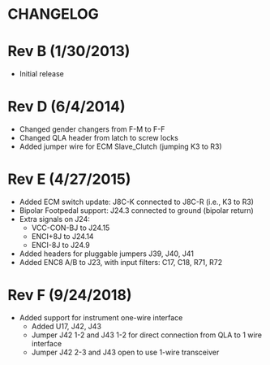 CHANGELOG
=========

Rev B (1/30/2013)
=================
* Initial release

Rev D (6/4/2014)
================
* Changed gender changers from F-M to F-F
* Changed QLA header from latch to screw locks
* Added jumper wire for ECM Slave_Clutch (jumping K3 to R3)

Rev E (4/27/2015)
=================
* Added ECM switch update: J8C-K connected to J8C-R (i.e., K3 to R3)
* Bipolar Footpedal support: J24.3 connected to ground (bipolar return)
* Extra signals on J24:
  * VCC-CON-BJ to J24.15
  * ENCI+8J to J24.14
  * ENCI-8J to J24.9
* Added headers for pluggable jumpers J39, J40, J41
* Added ENC8 A/B to J23, with input filters: C17, C18, R71, R72

Rev F (9/24/2018)
=================
* Added support for instrument one-wire interface
  * Added U17, J42, J43
  * Jumper J42 1-2 and J43 1-2 for direct connection from QLA to 1 wire interface
  * Jumper J42 2-3 and J43 open to use 1-wire transceiver
